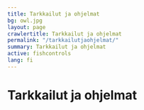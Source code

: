 ```yaml
---
title: Tarkkailut ja ohjelmat
bg: owl.jpg
layout: page
crawlertitle: Tarkkailut ja ohjelmat
permalink: "/tarkkailutjaohjelmat/"
summary: Tarkkailut ja ohjelmat
active: fishcontrols
lang: fi
---
```


# Tarkkailut ja ohjelmat